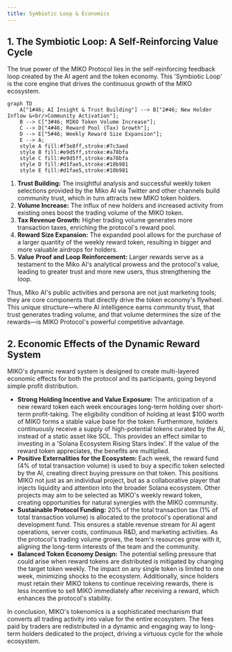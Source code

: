 ```yaml
---
title: Symbiotic Loop & Economics
---
```


## 1. The Symbiotic Loop: A Self-Reinforcing Value Cycle

The true power of the MIKO Protocol lies in the self-reinforcing feedback loop created by the AI agent and the token economy. This 'Symbiotic Loop' is the core engine that drives the continuous growth of the MIKO ecosystem.

```mermaid
graph TD
    A["1#46; AI Insight & Trust Building"] --> B["2#46; New Holder Inflow &<br/>Community Activation"];
    B --> C["3#46; MIKO Token Volume Increase"];
    C --> D["4#46; Reward Pool (Tax) Growth"];
    D --> E["5#46; Weekly Reward Size Expansion"];
    E --> A;
    style A fill:#f3e8ff,stroke:#7c3aed
    style B fill:#e9d5ff,stroke:#a78bfa
    style C fill:#e9d5ff,stroke:#a78bfa
    style D fill:#d1fae5,stroke:#10b981
    style E fill:#d1fae5,stroke:#10b981
```

1.  **Trust Building:** The insightful analysis and successful weekly token selections provided by the Miko AI via Twitter and other channels build community trust, which in turn attracts new MIKO token holders.
2.  **Volume Increase:** The influx of new holders and increased activity from existing ones boost the trading volume of the MIKO token.
3.  **Tax Revenue Growth:** Higher trading volume generates more transaction taxes, enriching the protocol's reward pool.
4.  **Reward Size Expansion:** The expanded pool allows for the purchase of a larger quantity of the weekly reward token, resulting in bigger and more valuable airdrops for holders.
5.  **Value Proof and Loop Reinforcement:** Larger rewards serve as a testament to the Miko AI's analytical prowess and the protocol's value, leading to greater trust and more new users, thus strengthening the loop.

Thus, Miko AI's public activities and persona are not just marketing tools; they are core components that directly drive the token economy's flywheel. This unique structure—where AI intelligence earns community trust, that trust generates trading volume, and that volume determines the size of the rewards—is MIKO Protocol's powerful competitive advantage.

## 2. Economic Effects of the Dynamic Reward System

MIKO's dynamic reward system is designed to create multi-layered economic effects for both the protocol and its participants, going beyond simple profit distribution.

-   **Strong Holding Incentive and Value Exposure:** The anticipation of a new reward token each week encourages long-term holding over short-term profit-taking. The eligibility condition of holding at least $100 worth of MIKO forms a stable value base for the token. Furthermore, holders continuously receive a supply of high-potential tokens curated by the AI, instead of a static asset like SOL. This provides an effect similar to investing in a 'Solana Ecosystem Rising Stars Index'. If the value of the reward token appreciates, the benefits are multiplied.
-   **Positive Externalities for the Ecosystem:** Each week, the reward fund (4% of total transaction volume) is used to buy a specific token selected by the AI, creating direct buying pressure on that token. This positions MIKO not just as an individual project, but as a collaborative player that injects liquidity and attention into the broader Solana ecosystem. Other projects may aim to be selected as MIKO's weekly reward token, creating opportunities for natural synergies with the MIKO community.
-   **Sustainable Protocol Funding:** 20% of the total transaction tax (1% of total transaction volume) is allocated to the protocol's operational and development fund. This ensures a stable revenue stream for AI agent operations, server costs, continuous R&D, and marketing activities. As the protocol's trading volume grows, the team's resources grow with it, aligning the long-term interests of the team and the community.
-   **Balanced Token Economy Design:** The potential selling pressure that could arise when reward tokens are distributed is mitigated by changing the target token weekly. The impact on any single token is limited to one week, minimizing shocks to the ecosystem. Additionally, since holders must retain their MIKO tokens to continue receiving rewards, there is less incentive to sell MIKO immediately after receiving a reward, which enhances the protocol's stability.

In conclusion, MIKO's tokenomics is a sophisticated mechanism that converts all trading activity into value for the entire ecosystem. The fees paid by traders are redistributed in a dynamic and engaging way to long-term holders dedicated to the project, driving a virtuous cycle for the whole ecosystem.

